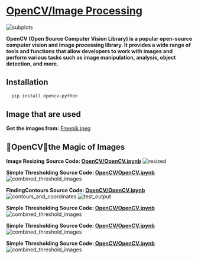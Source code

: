 # [OpenCV/Image Processing](https://opencv.org/)
![subplots](https://github.com/ThisIs-Developer/Python/assets/109382325/6612d236-6024-4e8b-84f3-bc83959526a2)

**OpenCV (Open Source Computer Vision Library) is a popular open-source computer vision and image processing library. It provides a wide range of tools and functions that allow developers to work with images and perform various tasks such as image manipulation, analysis, object detection, and more.**
## Installation
```bash
  pip install opencv-python
```
## Image that are used

**Get the images from:** 
[Freepik.jpeg](https://github.com/ThisIs-Developer/Python/blob/main/OpenCV/Image%20Processing/Freepik.jpeg)

## 🌟OpenCV🎨the Magic of Images
**Image Resizing** 
**Source Code: [OpenCV/OpenCV.ipynb](https://github.com/ThisIs-Developer/Python/blob/main/OpenCV/Image%20Processing/OpenCV.ipynb)**
![resized](https://github.com/ThisIs-Developer/Python/assets/109382325/86095ff2-88d7-418d-9eb3-a4a99661a60a)

**Simple Thresholding** 
**Source Code: [OpenCV/OpenCV.ipynb](https://github.com/ThisIs-Developer/Python/blob/main/OpenCV/Image%20Processing/OpenCV.ipynb)**
![combined_threshold_images](https://github.com/ThisIs-Developer/Python/assets/109382325/a172a28a-84fc-4fb6-ac8b-b1b373e714af)

**FindingContours** 
**Source Code: [OpenCV/OpenCV.ipynb](https://github.com/ThisIs-Developer/Python/blob/main/OpenCV/Image%20Processing/OpenCV.ipynb)**
![contours_and_coordinates](https://github.com/ThisIs-Developer/Python/assets/109382325/590cc8ae-8113-4dc6-8b43-1d4c2b638ba5)
![test_output](https://github.com/ThisIs-Developer/Python/assets/109382325/1bd1570c-c150-41da-b8d4-a2991322795b)


**Simple Thresholding** 
**Source Code: [OpenCV/OpenCV.ipynb](https://github.com/ThisIs-Developer/Python/blob/main/OpenCV/Image%20Processing/OpenCV.ipynb)**
![combined_threshold_images](https://github.com/ThisIs-Developer/Python/assets/109382325/a172a28a-84fc-4fb6-ac8b-b1b373e714af)

**Simple Thresholding** 
**Source Code: [OpenCV/OpenCV.ipynb](https://github.com/ThisIs-Developer/Python/blob/main/OpenCV/Image%20Processing/OpenCV.ipynb)**
![combined_threshold_images](https://github.com/ThisIs-Developer/Python/assets/109382325/a172a28a-84fc-4fb6-ac8b-b1b373e714af)

**Simple Thresholding** 
**Source Code: [OpenCV/OpenCV.ipynb](https://github.com/ThisIs-Developer/Python/blob/main/OpenCV/Image%20Processing/OpenCV.ipynb)**
![combined_threshold_images](https://github.com/ThisIs-Developer/Python/assets/109382325/a172a28a-84fc-4fb6-ac8b-b1b373e714af)

